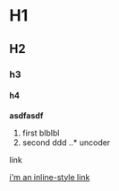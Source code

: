 # H1
## H2
### h3
#### h4

**asdfasdf**


1. first blblbl
2. second ddd
..* uncoder


link

[i'm an inline-style link](http://www.naver.com)

